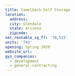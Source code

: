 ```yaml
---
title: Camelback Self Storage
location:
  address:
  city: Glendale
  state: Arizona
  zipcode:
net_rentable_sq_ft: '78,515'
units: '743'
opening: Spring 2020
website_url:
gys_companies:
  - development
  - general-contracting
---
```



